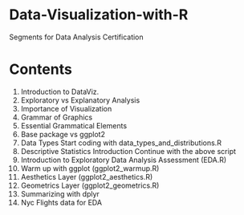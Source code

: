 # Data-Visualization-with-R
Segments for Data Analysis Certification
# Contents
 1. Introduction to DataViz.
 2. Exploratory vs Explanatory Analysis
 3. Importance of Visualization 
 4. Grammar of Graphics
 5. Essential Grammatical Elements
 6. Base package vs ggplot2
 7. Data Types Start coding with data_types_and_distributions.R
 8. Descriptive Statistics Introduction Continue with the above script
 9. Introduction to Exploratory Data Analysis Assessment (EDA.R)
 10. Warm up with ggplot (ggplot2_warmup.R)
 11. Aesthetics Layer (ggplot2_aesthetics.R)
 12. Geometrics Layer (ggplot2_geometrics.R)
 13. Summarizing with dplyr
 14. Nyc Flights data for EDA
